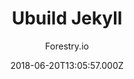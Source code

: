 ---
title: Ubuild Jekyll
github: https://github.com/forestryio/ubuild-jekyll
demo: https://forestryio.github.io/ubuild-jekyll/
author: Forestry.io
ssg:
  - Jekyll
cms:
  - Forestry
date: 2018-06-20T13:05:57.000Z
description: A Jekyll theme designed to work with Forestry Blocks
draft: true
publish_date: '2018-06-20T13:05:57Z'
update_date: '2021-07-13T10:33:43Z'
github_star: 272
github_fork: 312
---